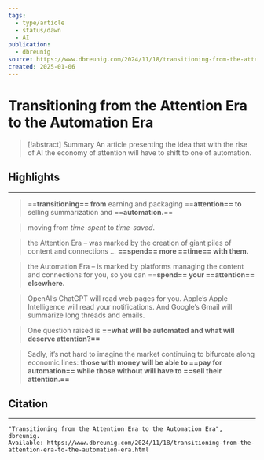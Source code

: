 ```yaml
---
tags:
  - type/article
  - status/dawn
  - AI
publication:
  - dbreunig
source: https://www.dbreunig.com/2024/11/18/transitioning-from-the-attention-era-to-the-automation-era.html
created: 2025-01-06
---
```

# Transitioning from the Attention Era to the Automation Era

> [!abstract] Summary
> An article presenting the idea that with the rise of AI the economy of attention will have to shift to one of automation.
## Highlights
---
> ==**transitioning== from** earning and packaging ==**attention== to** selling summarization and ==**automation.**==

> moving from _time-spent_ to _time-saved_.

> the Attention Era – was marked by the creation of giant piles of content and connections ... **==spend== more ==time== with them.**

> the Automation Era – is marked by platforms managing the content and connections for you, so you can ==**spend== your ==attention== elsewhere.**

> OpenAI’s ChatGPT will read web pages for you. Apple’s Apple Intelligence will read your notifications. And Google’s Gmail will summarize long threads and emails.

> One question raised is **==what will be automated and what will deserve attention?==**

> Sadly, it’s not hard to imagine the market continuing to bifurcate along economic lines: **those with money will be able to ==pay for automation== while those without will have to ==sell their attention.==**
## Citation
---
```
"Transitioning from the Attention Era to the Automation Era", dbreunig.
Available: https://www.dbreunig.com/2024/11/18/transitioning-from-the-attention-era-to-the-automation-era.html
```